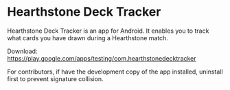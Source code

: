 Hearthstone Deck Tracker
===================
Hearthstone Deck Tracker is an app for Android. 
It enables you to track what cards you have drawn during a Hearthstone match.

Download: https://play.google.com/apps/testing/com.hearthstonedecktracker

For contributors, if have the development copy of the app installed, uninstall first to prevent signature collision.
